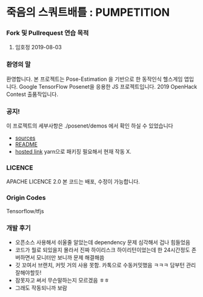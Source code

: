 # 죽음의 스쿼트배틀 : PUMPETITION

### Fork 및 Pullrequest 연습 목적

1. 임호정 2019-08-03


### 환영의 말
환영합니다.
본 프로젝트는 Pose-Estimation 을 기반으로 한 동작인식 헬스게임 앱입니다.
Google TensorFlow Posenet을 응용한 JS 프로젝트입니다.
2019 OpenHack Contest 출품작입니다.

### 공지!
이 프로젝트의 세부사항은 ./posenet/demos 에서 확인 하실 수 있었습니다
* [sources](https://github.com/chinagazo/chinagazo/tree/master/posenet/demos)
* [README](https://github.com/chinagazo/chinagazo/blob/master/posenet/demos/README.md)
* [hosted link](https://chinagazo.github.io/chinagazo/posenet/demos/camera.html) yarn으로 패키징 필요해서 현재 작동 X.

### LICENCE
APACHE LICENCE 2.0 본 코드는 배포, 수정이 가능합니다.

### Origin Codes
Tensorflow/tfjs

### 개발 후기
* 오픈소스 사용해서 쉬울줄 알았는데 dependency 문제 심각해서 겁나 힘들었음
* 코드가 뭘로 되있을지 몰라서 진짜 하이리스크 하이리턴이었는데 한 24시간정도 존버하면서 모니터만 보니까 문제 해결해씀
* 깃 꼬여서 브랜치, 커밋 거의 사용 못함. 카톡으로 수동커밋했음 ㅋㅋㅋ 담부턴 관리 잘해야할듯!
* 잠못자고 써서 무슨말하는지 모르겠음 ㅎㅎ
* 그래도 작동되니까 보람
